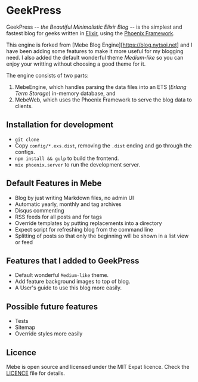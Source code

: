 # GeekPress


GeekPress -- _the Beautiful Minimalistic Elixir Blog_ -- is the simplest and fastest blog for geeks written in [Elixir](https://elixir-lang.org),
using the [Phoenix Framework](http://www.phoenixframework.org/).

This engine is forked from [Mebe Blog Engine][https://blog.nytsoi.net] and I have been adding some features to make it more useful for my blogging need. I also added the default wonderful theme _Medium-like_ so you can  enjoy your writting without choosing a good theme for it.

The engine consists of two parts:

1. MebeEngine, which handles parsing the data files into an ETS (_Erlang Term Storage_) in-memory database, and
2. MebeWeb, which uses the Phoenix Framework to serve the blog data to clients.

## Installation for development

* `git clone`
* Copy `config/*.exs.dist`, removing the `.dist` ending and go through the configs.
* `npm install && gulp` to build the frontend.
* `mix phoenix.server` to run the development server.

## Default Features in Mebe

* Blog by just writing Markdown files, no admin UI
* Automatic yearly, monthly and tag archives
* Disqus commenting
* RSS feeds for all posts and for tags
* Override templates by putting replacements into a directory
* Expect script for refreshing blog from the command line
* Splitting of posts so that only the beginning will be shown in a list view or feed

## Features that I added to GeekPress
* Default wonderful `Medium-like` theme.
* Add feature background images to top of blog.
* A User's guide to use this blog more easily.

## Possible future features

* Tests
* Sitemap
* Override styles more easily

## Licence

Mebe is open source and licensed under the MIT Expat licence. Check the [LICENCE](LICENCE) file for details.
